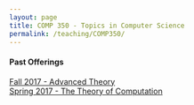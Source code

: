 ```yaml
---
layout: page
title: COMP 350 - Topics in Computer Science
permalink: /teaching/COMP350/
---
```


#### Past Offerings

[Fall 2017 - Advanced Theory](/teaching/COMP350/theory-cba)  
[Spring 2017 - The Theory of Computation](/teaching/COMP350/theory/)  
